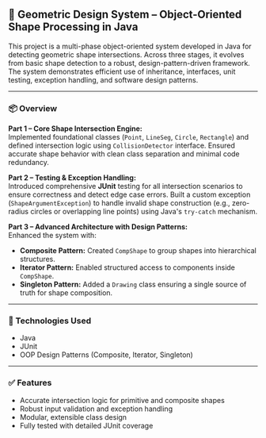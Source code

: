 ## 🧮 Geometric Design System – Object-Oriented Shape Processing in Java

This project is a multi-phase object-oriented system developed in Java for detecting geometric shape intersections. Across three stages, it evolves from basic shape detection to a robust, design-pattern-driven framework. The system demonstrates efficient use of inheritance, interfaces, unit testing, exception handling, and software design patterns.

---

### 📦 Overview

**Part 1 – Core Shape Intersection Engine:**  
Implemented foundational classes (`Point`, `LineSeg`, `Circle`, `Rectangle`) and defined intersection logic using `CollisionDetector` interface. Ensured accurate shape behavior with clean class separation and minimal code redundancy.

**Part 2 – Testing & Exception Handling:**  
Introduced comprehensive **JUnit** testing for all intersection scenarios to ensure correctness and detect edge case errors. Built a custom exception (`ShapeArgumentException`) to handle invalid shape construction (e.g., zero-radius circles or overlapping line points) using Java's `try-catch` mechanism.

**Part 3 – Advanced Architecture with Design Patterns:**  
Enhanced the system with:
- **Composite Pattern:** Created `CompShape` to group shapes into hierarchical structures.  
- **Iterator Pattern:** Enabled structured access to components inside `CompShape`.  
- **Singleton Pattern:** Added a `Drawing` class ensuring a single source of truth for shape composition.

---

### 🔧 Technologies Used
- Java  
- JUnit  
- OOP Design Patterns (Composite, Iterator, Singleton)

---

### ✅ Features
- Accurate intersection logic for primitive and composite shapes  
- Robust input validation and exception handling  
- Modular, extensible class design  
- Fully tested with detailed JUnit coverage  
